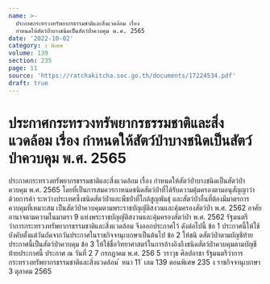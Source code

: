 ```yaml
---
name: >-
  ประกาศกระทรวงทรัพยากรธรรมชาติและสิ่งแวดล้อม เรื่อง
  กำหนดให้สัตว์ป่าบางชนิดเป็นสัตว์ป่าควบคุม พ.ศ. 2565
date: '2022-10-02'
category: ง พิเศษ
volume: 139
section: 235
page: 11
source: 'https://ratchakitcha.soc.go.th/documents/17224534.pdf'
draft: true
---
```


# ประกาศกระทรวงทรัพยากรธรรมชาติและสิ่งแวดล้อม เรื่อง กำหนดให้สัตว์ป่าบางชนิดเป็นสัตว์ป่าควบคุม พ.ศ. 2565

ประกาศกระทรวงทรัพยากรธรรมชาติและสิ่งแวดล้อม เรื่อง กำหนดให้สัตว์ป่าบางชนิดเป็นสัตว์ป่าควบคุม พ.ศ. 2565 โดยที่เป็นการสมควรกาหนดชนิดสัตว์ป่าที่ได้รับความคุ้มครองตามอนุสัญญาว่าด้วยการค้า ระหว่างประเทศซึ่งชนิดสัตว์ป่าและพืชป่าที่ใกล้สูญพันธุ์ และสัตว์ป่าอื่นที่ต้องมีมาตรการควบคุมที่เหมาะสม เป็นสัตว์ป่าควบคุมตามพระราชบัญญัติสงวนและคุ้มครองสัตว์ป่า พ.ศ. 2562 อาศัยอานาจตามความในมาตรา 9 แห่งพระราชบัญญัติสงวนและคุ้มครองสัตว์ป่า พ.ศ. 2562 รัฐมนตรีว่าการกระทรวงทรัพยากรธรรมชาติและสิ่งแวดล้อม จึงออกประกาศไว้ ดังต่อไปนี้ ข้อ 1 ประกาศนี้ให้ใช้บังคับตั้งแต่วันถัดจากวันประกาศในราชกิจจานุเบกษาเป็นต้นไป ข้อ 2 ให้ชนิ ดสัตว์ป่าตามบัญชีท้ายประกาศนี้เป็นสัตว์ป่าควบคุม ข้อ 3 ให้ใช้ชื่อวิทยาศาสตร์ในการอ้างอิงถึงชนิดสัตว์ป่าควบคุมตามบัญชีท้ายประกาศนี้ ประกาศ ณ วันที่ 2 7 กรกฎาคม พ.ศ. 256 5 วราวุธ ศิลปอาชา รัฐมนตรีว่าการกระทรวงทรัพยากรธรรมชาติและสิ่งแวดล้อม ้ หนา 11 ่ เลม 139 ตอนพิเศษ 235 ง ราชกิจจานุเบกษา 3 ตุลาคม 2565



































































































